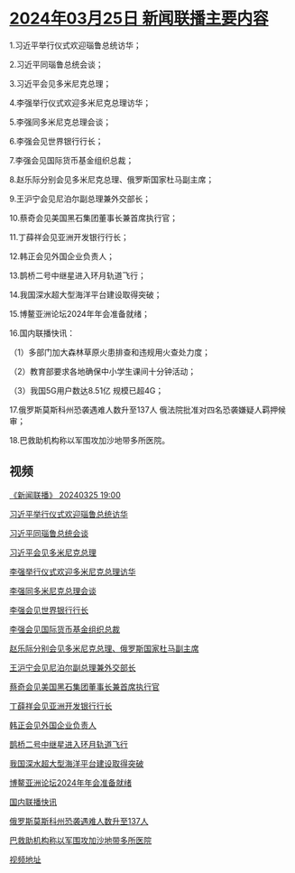 # [2024年03月25日 新闻联播主要内容](https://tv.cctv.com/lm/xwlb/day/20240325.shtml)

1.习近平举行仪式欢迎瑙鲁总统访华；

2.习近平同瑙鲁总统会谈；

3.习近平会见多米尼克总理；

4.李强举行仪式欢迎多米尼克总理访华；

5.李强同多米尼克总理会谈；

6.李强会见世界银行行长；

7.李强会见国际货币基金组织总裁；

8.赵乐际分别会见多米尼克总理、俄罗斯国家杜马副主席；

9.王沪宁会见尼泊尔副总理兼外交部长；

10.蔡奇会见美国黑石集团董事长兼首席执行官；

11.丁薛祥会见亚洲开发银行行长；

12.韩正会见外国企业负责人；

13.鹊桥二号中继星进入环月轨道飞行；

14.我国深水超大型海洋平台建设取得突破；

15.博鳌亚洲论坛2024年年会准备就绪；

16.国内联播快讯：

（1）多部门加大森林草原火患排查和违规用火查处力度；

（2）教育部要求各地确保中小学生课间十分钟活动；

（3）我国5G用户数达8.51亿 规模已超4G；

17.俄罗斯莫斯科州恐袭遇难人数升至137人 俄法院批准对四名恐袭嫌疑人羁押候审；

18.巴救助机构称以军围攻加沙地带多所医院。

## 视频

[《新闻联播》 20240325 19:00](https://tv.cctv.com/2024/03/25/VIDE49Uhgqh3c51H7Hixir2H240325.shtml)

[习近平举行仪式欢迎瑙鲁总统访华](https://tv.cctv.com/2024/03/25/VIDE777W2Xzjc9E5fdD6laS8240325.shtml)

[习近平同瑙鲁总统会谈](https://tv.cctv.com/2024/03/25/VIDEm9jKoEMgg9Br48LoPsEz240325.shtml)

[习近平会见多米尼克总理](https://tv.cctv.com/2024/03/25/VIDEkO4aeSSOQeDzgYdBvvUC240325.shtml)

[李强举行仪式欢迎多米尼克总理访华](https://tv.cctv.com/2024/03/25/VIDEySLkMJeCRWr4hgudt3Gg240325.shtml)

[李强同多米尼克总理会谈](https://tv.cctv.com/2024/03/25/VIDEpoK5uciZKZJ1mYz1dSRB240325.shtml)

[李强会见世界银行行长](https://tv.cctv.com/2024/03/25/VIDEHJaDAWXG7gXv36AFl4cv240325.shtml)

[李强会见国际货币基金组织总裁](https://tv.cctv.com/2024/03/25/VIDEcW0RUbf5qYcn041HN43U240325.shtml)

[赵乐际分别会见多米尼克总理、俄罗斯国家杜马副主席](https://tv.cctv.com/2024/03/25/VIDEGGYHPMbJPeASEErl5tIE240325.shtml)

[王沪宁会见尼泊尔副总理兼外交部长](https://tv.cctv.com/2024/03/25/VIDEi5nw0Ze3Om4FJX5ZVzQU240325.shtml)

[蔡奇会见美国黑石集团董事长兼首席执行官](https://tv.cctv.com/2024/03/25/VIDEPFwpicYYR9hPxCC8Pke5240325.shtml)

[丁薛祥会见亚洲开发银行行长](https://tv.cctv.com/2024/03/25/VIDE7l5E905lBA1KdISwda0I240325.shtml)

[韩正会见外国企业负责人](https://tv.cctv.com/2024/03/25/VIDEr2ssED5ZmJy08uMsQWSO240325.shtml)

[鹊桥二号中继星进入环月轨道飞行](https://tv.cctv.com/2024/03/25/VIDENuysEguNHExybOvi6oDi240325.shtml)

[我国深水超大型海洋平台建设取得突破](https://tv.cctv.com/2024/03/25/VIDEsox6LykRzf3kMvg15tE3240325.shtml)

[博鳌亚洲论坛2024年年会准备就绪](https://tv.cctv.com/2024/03/25/VIDEmLFhkiKSS89zoVAgEtPh240325.shtml)

[国内联播快讯](https://tv.cctv.com/2024/03/25/VIDEAKUPTtKlgQP5vRnY5mav240325.shtml)

[俄罗斯莫斯科州恐袭遇难人数升至137人](https://tv.cctv.com/2024/03/25/VIDE3i4206OcpkylNwaIPDIV240325.shtml)

[巴救助机构称以军围攻加沙地带多所医院](https://tv.cctv.com/2024/03/25/VIDEHONhQoLYFg2lgpRiXHdk240325.shtml)

[视频地址](https://tv.cctv.com/lm/xwlb/day/20240325.shtml) 

